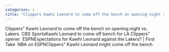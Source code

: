 ```yaml
---
categories: i
title: "Clippers Kawhi Leonard to come off the bench on opening night vs Lakers  CBS Sports"
---
```

Clippers" Kawhi Leonard to come off the bench on opening night vs. Lakers&nbsp;&nbsp;CBS SportsKawhi Leonard to come off bench for LA Clippers" opener&nbsp;&nbsp;ESPNExpectations for Kawhi Leonard against the Lakers? | First Take&nbsp;&nbsp;NBA on ESPNClippers" Kawhi Leonard might come off the bench